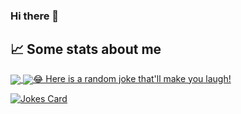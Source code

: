 ### Hi there 👋

<!--
**EmmaPavelak/EmmaPavelak** is a ✨ _special_ ✨ repository because its `README.md` (this file) appears on your GitHub profile.

Here are some ideas to get you started:

- 🔭 I’m currently working on ...
- 🌱 I’m currently learning ...
- 👯 I’m looking to collaborate on ...
- 🤔 I’m looking for help with ...
- 💬 Ask me about ...
- 📫 How to reach me: ...
- 😄 Pronouns: ...
- ⚡ Fun fact: ...
-->

## 📈 Some stats about me
<!-- Most used langages -->
<a href="https://github-readme-stats.vercel.app/api/top-langs/?username=EmmaPavelak%22%3E">
  <img align="center" src="https://github-readme-stats.vercel.app/api/top-langs/?username=EmmaPavelak&theme=github_dark&langs_count=8&hide=css,scss&layout=compact%22%3E
</a>
<br />

<!-- Github stats -->
<a href="https://github-readme-stats.vercel.app/api?username=EmmaPavelak%22%3E">
  <img align="center" src="https://github-readme-stats.vercel.app/api?username=EmmaPavelak&theme=tokyonight&include_all_commits=true&show_icons=true&hide=contribs,stars&border_color=2e4058%22%3E
</a>
<br />

## 😂 Here is a random joke that'll make you laugh!
![Jokes Card](https://readme-jokes.vercel.app/api)

